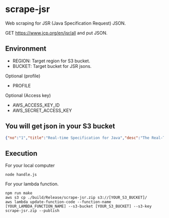 # scrape-jsr

Web scraping for JSR (Java Specification Request) JSON.

GET https://www.jcp.org/en/jsr/all and put JSON.

## Environment

* REGION: Target region for S3 bucket.
* BUCKET: Target bucket for JSR jsons.

Optional (profile)

* PROFILE

Optional (Access key)

* AWS_ACCESS_KEY_ID
* AWS_SECRET_ACCESS_KEY

## You will get json in your S3 bucket

```json
{"no":"1","title":"Real-time Specification for Java","desc":"The Real-Time Specification for Java extends the Java platform to support both current practice and advanced real-time systems application programming."}
```

## Execution

For your local computer

```
node handle.js
```

For your lambda function.

```
npm run make
aws s3 cp ./build/Release/scrape-jsr.zip s3://[YOUR_S3_BUCKET]/
aws lambda update-function-code --function-name [YOUR_LAMBDA_FUNCTION_NAME] --s3-bucket [YOUR_S3_BUCKET] --s3-key scrape-jsr.zip --publish
```
